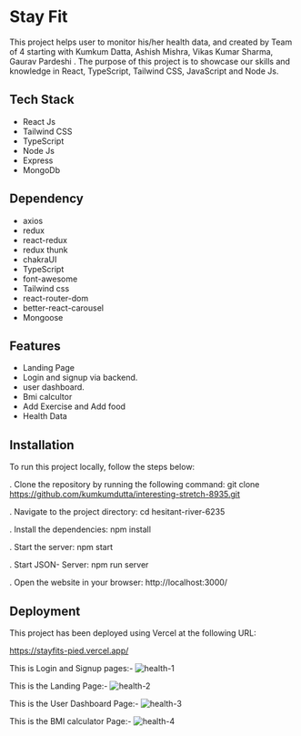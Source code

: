 <h1>Stay Fit</h1>

<p>This project helps user to monitor his/her health data, and created by Team of 4 starting with Kumkum Datta, Ashish Mishra, Vikas Kumar Sharma, Gaurav Pardeshi . The purpose of this project is to showcase our skills and knowledge in React, TypeScript, Tailwind CSS, JavaScript and Node Js.<p>


<h2>Tech Stack</h2>

- React Js
- Tailwind CSS
- TypeScript
- Node Js
- Express
- MongoDb


<h2>Dependency</h2>

- axios
- redux
- react-redux
- redux thunk
- chakraUI
- TypeScript
- font-awesome
- Tailwind css
- react-router-dom
- better-react-carousel
- Mongoose

<h2>Features</h2>

- Landing Page
- Login and signup via backend.
- user dashboard.
- Bmi calcultor
- Add Exercise and Add food
- Health Data

<h2>Installation</h2>

To run this project locally, follow the steps below:

. Clone the repository by running the following command:
git clone https://github.com/kumkumdutta/interesting-stretch-8935.git

. Navigate to the project directory:
cd hesitant-river-6235

. Install the dependencies:
npm install

. Start the server:
npm start

. Start JSON- Server:
npm run server

. Open the website in your browser:
http://localhost:3000/


<h2>Deployment</h2>

This project has been deployed using Vercel at the following URL:

https://stayfits-pied.vercel.app/


This is Login and Signup pages:-
![health-1](https://github.com/Ashishmishra30/wellbeing-warrior/assets/112754519/d2ddf555-e951-4ab0-b572-30c4284334b9)




This is the Landing Page:-
![health-2](https://github.com/Ashishmishra30/wellbeing-warrior/assets/112754519/db443cc8-4aa4-4543-8d3b-a9949b4fed14)




This is the User Dashboard Page:-
![health-3](https://github.com/Ashishmishra30/wellbeing-warrior/assets/112754519/1ab401b2-aabd-415d-ad82-8ea2bb482b22)




This is the BMI calculator Page:-
![health-4](https://github.com/Ashishmishra30/wellbeing-warrior/assets/112754519/44177366-a3a7-4d10-82d3-c63ab919af68)

